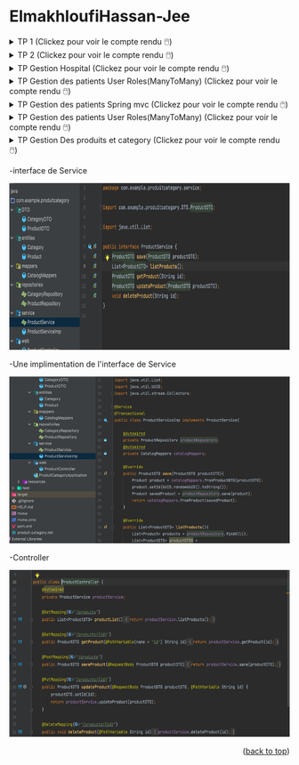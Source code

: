 # ElmakhloufiHassan-Jee

<!-- Compte Rendu du TP1 : https://github.com/Hassan-ELMAKHLOUFI/ElmakhloufiHassan-Jee/blob/main/TP1.pdf

Compte Rendu du TP2 : https://github.com/Hassan-ELMAKHLOUFI/ElmakhloufiHassan-Jee/blob/main/tp2.pdf

Compte Rendu de Hospital: https://github.com/Hassan-ELMAKHLOUFI/ElmakhloufiHassan-Jee/blob/main/Hospital.pdf

Compte Rendu du TP User_Role:https://github.com/Hassan-ELMAKHLOUFI/ElmakhloufiHassan-Jee/blob/main/User_roles.pdf -->

<div id="top"></div>

<details> 
<summary>TP 1 (Clickez pour voir le compte rendu 🖱️)</summary>



* [Compte Rendu du TP1 (Clickez pour voir le compte rendu 🖱️)](https://github.com/Hassan-ELMAKHLOUFI/ElmakhloufiHassan-Jee/blob/main/TP1.pdf)

</details>

<details> 
<summary>TP 2 (Clickez pour voir le compte rendu 🖱️)</summary>
  
* [Compte Rendu du TP 2 (Clickez pour voir le compte rendu 🖱️)](https://github.com/Hassan-ELMAKHLOUFI/ElmakhloufiHassan-Jee/blob/main/tp2.pdf)
  
</details>

<details> 
<summary>TP Gestion Hospital (Clickez pour voir le compte rendu 🖱️)</summary>
  
* [Compte Rendu du TP Gestion Hospital (Clickez pour voir le compte rendu 🖱️)](https://github.com/Hassan-ELMAKHLOUFI/ElmakhloufiHassan-Jee/blob/main/Hospital.pdf)
  
</details>

<details> 
<summary>TP Gestion des patients User Roles(ManyToMany) (Clickez pour voir le compte rendu 🖱️)</summary>
  
* [Compte Rendu du TP Gestion des patients User Roles(ManyToMany) (Clickez pour voir le compte rendu 🖱️)](https://github.com/Hassan-ELMAKHLOUFI/ElmakhloufiHassan-Jee/blob/main/User_roles.pdf)
  
</details>

<details>
  <summary>TP Gestion des patients Spring mvc (Clickez pour voir le compte rendu 🖱️)</summary>
  
About The Project

-Entity

<img src="https://github.com/Hassan-ELMAKHLOUFI/ElmakhloufiHassan-Jee/blob/main/tmp/entiry.jpg" style="margin-left: 0px !important;" height="400" width="800" alt="Italian Trulli">

-Repository

<img src="https://github.com/Hassan-ELMAKHLOUFI/ElmakhloufiHassan-Jee/blob/main/tmp/repo.jpg" style="margin-left: 0px !important;" height="300" width="800" alt="Italian Trulli">

- Page Index

-Methode index du Contoller

<img src="https://github.com/Hassan-ELMAKHLOUFI/ElmakhloufiHassan-Jee/blob/main/tmp/index-controller.jpg" style="margin-left: 0px !important;" height="300" width="800" alt="Italian Trulli">

<img src="https://github.com/Hassan-ELMAKHLOUFI/ElmakhloufiHassan-Jee/blob/main/tmp/index.jpg" style="margin-left: 0px !important;" height="300" width="800" alt="Italian Trulli">
<p align="right">(<a href="#top">back to top</a>)</p>

- Modification

- Methode Qui retourne la vue du modification

<img src="https://github.com/Hassan-ELMAKHLOUFI/ElmakhloufiHassan-Jee/blob/main/tmp/edit.jpg" style="margin-left: 0px !important;" height="300" width="800" alt="Italian Trulli">

<img src="https://github.com/Hassan-ELMAKHLOUFI/ElmakhloufiHassan-Jee/blob/main/tmp/update.jpg" style="margin-left: 0px !important;" height="300" width="800" alt="Italian Trulli">



- Ajout

- Methode Qui retourne la vue de l'ajout

<img src="https://github.com/Hassan-ELMAKHLOUFI/ElmakhloufiHassan-Jee/blob/main/tmp/ajouter.jpg" style="margin-left: 0px !important;" height="300" width="800" alt="Italian Trulli">

<img src="https://github.com/Hassan-ELMAKHLOUFI/ElmakhloufiHassan-Jee/blob/main/tmp/add.jpg" style="margin-left: 0px !important;" height="300" width="800" alt="Italian Trulli">

- Validation du formulaire

- Entity 

<img src="https://github.com/Hassan-ELMAKHLOUFI/ElmakhloufiHassan-Jee/blob/main/tmp/validation1.jpg" style="margin-left: 0px !important;" height="300" width="800" alt="Italian Trulli">

- Controller

<img src="https://github.com/Hassan-ELMAKHLOUFI/ElmakhloufiHassan-Jee/blob/main/tmp/validation2.jpg" style="margin-left: 0px !important;" height="300" width="800" alt="Italian Trulli">
<p align="right">(<a href="#top">back to top</a>)</p>
</details>





<details> 
<summary>TP Gestion des patients User Roles(ManyToMany) (Clickez pour voir le compte rendu 🖱️)</summary>
  
* [Compte Rendu du TP Gestion des patients User Roles(ManyToMany) (Clickez pour voir le compte rendu 🖱️)](https://github.com/Hassan-ELMAKHLOUFI/ElmakhloufiHassan-Jee/blob/main/User_roles.pdf)
  
</details>

<details>
  <summary>TP Gestion Des produits et category (Clickez pour voir le compte rendu 🖱️)</summary>  
-Entity Category

<img src="https://github.com/Hassan-ELMAKHLOUFI/ElmakhloufiHassan-Jee/blob/main/Tmp-Catalog/entityCategory.jpg" style="margin-left: 0px !important;" height="400" width="800" alt="Italian Trulli">
  
-Entity Produit

<img src="https://github.com/Hassan-ELMAKHLOUFI/ElmakhloufiHassan-Jee/blob/main/Tmp-Catalog/entityProduct.jpg" style="margin-left: 0px !important;" height="400" width="800" alt="Italian Trulli">

-Repository Product

<img src="https://github.com/Hassan-ELMAKHLOUFI/ElmakhloufiHassan-Jee/blob/main/Tmp-Catalog/entityProduct.jpg" style="margin-left: 0px !important;" height="300" width="800" alt="Italian Trulli">
<br>
-Repository Category

<img src="https://github.com/Hassan-ELMAKHLOUFI/ElmakhloufiHassan-Jee/blob/main/Tmp-Catalog/catalogRepository.jpg" style="margin-left: 0px !important;" height="300" width="800" alt="Italian Trulli">
-DTOs
-CategoryDTO

<img src="https://github.com/Hassan-ELMAKHLOUFI/ElmakhloufiHassan-Jee/blob/main/Tmp-Catalog/catalogDTO.jpg" style="margin-left: 0px !important;" height="300" width="800" alt="Italian Trulli">

-ProductDTO

<img src="https://github.com/Hassan-ELMAKHLOUFI/ElmakhloufiHassan-Jee/blob/main/Tmp-Catalog/productDTO.jpg" style="margin-left: 0px !important;" height="300" width="800" alt="Italian Trulli">

-Mappers

<img src="https://github.com/Hassan-ELMAKHLOUFI/ElmakhloufiHassan-Jee/blob/main/Tmp-Catalog/CatalogMappers.jpg" style="margin-left: 0px !important;" height="300" width="800" alt="Italian Trulli">
</details>

-interface de Service

<img src="https://github.com/Hassan-ELMAKHLOUFI/ElmakhloufiHassan-Jee/blob/main/Tmp-Catalog/ProductService.jpg" style="margin-left: 0px !important;" height="300" width="800" alt="Italian Trulli">


-Une implimentation de l'interface de Service

<img src="https://github.com/Hassan-ELMAKHLOUFI/ElmakhloufiHassan-Jee/blob/main/Tmp-Catalog/ProductServiceImp.jpg" style="margin-left: 0px !important;" height="300" width="800" alt="Italian Trulli">

-Controller 

<img src="https://github.com/Hassan-ELMAKHLOUFI/ElmakhloufiHassan-Jee/blob/main/Tmp-Catalog/ProductController.jpg" style="margin-left: 0px !important;" height="300" width="800" alt="Italian Trulli">
</details>
<!-- ABOUT THE PROJECT -->


<!-- * [Bootstrap](https://getbootstrap.com)
* [JQuery](https://jquery.com) -->







<p align="right">(<a href="#top">back to top</a>)</p>



<!-- MARKDOWN LINKS & IMAGES -->
<!-- https://www.markdownguide.org/basic-syntax/#reference-style-links -->
[contributors-shield]: https://img.shields.io/github/contributors/othneildrew/Best-README-Template.svg?style=for-the-badge
[contributors-url]: https://github.com/othneildrew/Best-README-Template/graphs/contributors
[forks-shield]: https://img.shields.io/github/forks/othneildrew/Best-README-Template.svg?style=for-the-badge
[forks-url]: https://github.com/othneildrew/Best-README-Template/network/members
[stars-shield]: https://img.shields.io/github/stars/othneildrew/Best-README-Template.svg?style=for-the-badge
[stars-url]: https://github.com/othneildrew/Best-README-Template/stargazers
[issues-shield]: https://img.shields.io/github/issues/othneildrew/Best-README-Template.svg?style=for-the-badge
[issues-url]: https://github.com/othneildrew/Best-README-Template/issues
[license-shield]: https://img.shields.io/github/license/othneildrew/Best-README-Template.svg?style=for-the-badge
[license-url]: https://github.com/othneildrew/Best-README-Template/blob/master/LICENSE.txt
[linkedin-shield]: https://img.shields.io/badge/-LinkedIn-black.svg?style=for-the-badge&logo=linkedin&colorB=555
[linkedin-url]: https://linkedin.com/in/othneildrew
[product-screenshot]: images/screenshot.png
